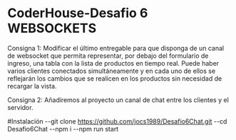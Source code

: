 # CoderHouse-Desafio 6 WEBSOCKETS

Consigna 1:  Modificar el último entregable para que disponga de un canal de websocket que permita representar, por debajo del formulario de ingreso, una tabla con la lista de productos en tiempo real. 
Puede haber varios clientes conectados simultáneamente y en cada uno de ellos se reflejarán los cambios que se realicen en los productos sin necesidad de recargar la vista.

Consigna 2:  Añadiremos al proyecto un canal de chat entre los clientes y el servidor.

#Instalación 
--git clone https://github.com/jocs1989/Desafio6Chat.git
--cd Desafio6Chat
--npm i
--npm run start 
